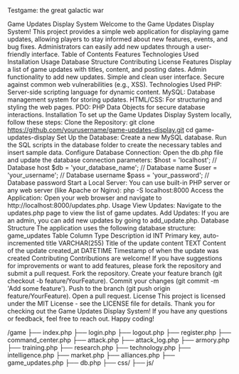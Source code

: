 Testgame:  the great galactic war

Game Updates Display System
Welcome to the Game Updates Display System! This project provides a simple web application for displaying game updates, allowing players to stay informed about new features, events, and bug fixes. Administrators can easily add new updates through a user-friendly interface.
Table of Contents
Features
Technologies Used
Installation
Usage
Database Structure
Contributing
License
Features
Display a list of game updates with titles, content, and posting dates.
Admin functionality to add new updates.
Simple and clean user interface.
Secure against common web vulnerabilities (e.g., XSS).
Technologies Used
PHP: Server-side scripting language for dynamic content.
MySQL: Database management system for storing updates.
HTML/CSS: For structuring and styling the web pages.
PDO: PHP Data Objects for secure database interactions.
Installation
To set up the Game Updates Display System locally, follow these steps:
Clone the Repository:
git clone https://github.com/yourusername/game-updates-display.git
cd game-updates-display
Set Up the Database:
Create a new MySQL database.
Run the SQL scripts in the database folder to create the necessary tables and insert sample data.
Configure Database Connection:
Open the db.php file and update the database connection parameters:
$host = 'localhost'; // Database host
$db   = 'your_database_name'; // Database name
$user = 'your_username'; // Database username
$pass = 'your_password'; // Database password
Start a Local Server:
You can use built-in PHP server or any web server (like Apache or Nginx):
php -S localhost:8000
Access the Application:
Open your web browser and navigate to http://localhost:8000/updates.php.
Usage
View Updates: Navigate to the updates.php page to view the list of game updates.
Add Updates: If you are an admin, you can add new updates by going to add_update.php.
Database Structure
The application uses the following database structure:
game_updates Table
Column	Type	Description
id	INT	Primary key, auto-incremented
title	VARCHAR(255)	Title of the update
content	TEXT	Content of the update
created_at	DATETIME	Timestamp of when the update was created
Contributing
Contributions are welcome! If you have suggestions for improvements or want to add features, please fork the repository and submit a pull request.
Fork the repository.
Create your feature branch (git checkout -b feature/YourFeature).
Commit your changes (git commit -m 'Add some feature').
Push to the branch (git push origin feature/YourFeature).
Open a pull request.
License
This project is licensed under the MIT License - see the LICENSE file for details.
Thank you for checking out the Game Updates Display System! If you have any questions or feedback, feel free to reach out. Happy coding!

/game
    ├── index.php
    ├── login.php
    ├── logout.php
    ├── register.php
    ├── command_center.php
    ├── attack.php
    ├── attack_log.php
    ├── armory.php
    ├── training.php
    ├── research.php
    ├── technology.php
    ├── intelligence.php
    ├── market.php
    ├── alliances.php
    ├── game_updates.php
    ├── db.php
    ├── css/
    ├── js/

    
